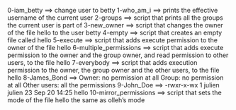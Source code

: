 0-iam_betty ==> change user to betty
1-who_am_i ==> prints the effective username of the current user
2-groups ==> script that prints all the groups the current user is part of
3-new_owner ==>  script that changes the owner of the file hello to the user betty
4-empty ==>  script that creates an empty file called hello
5-execute ==> script that adds execute permission to the owner of the file hello
6-multiple_permissions ==> script that adds execute permission to the owner and the group owner, and read permission to other users, to the file hello
7-everybody ==> script that adds execution permission to the owner, the group owner and the other users, to the file hello
8-James_Bond ==> 
    Owner: no permission at all
    Group: no permission at all
    Other users: all the permissions
9-John_Doe ==> -rwxr-x-wx 1 julien julien 23 Sep 20 14:25 hello
10-mirror_permissions ==> script that sets the mode of the file hello the same as olleh’s mode
